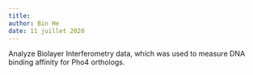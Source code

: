 ```yaml
---
title:
author: Bin He
date: 11 juillet 2020
---
```


Analyze Biolayer Interferometry data, which was used to measure DNA binding affinity for Pho4 orthologs.

